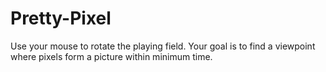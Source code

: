 # Pretty-Pixel
Use your mouse to rotate the playing field. Your goal is to find a viewpoint where pixels form a picture within minimum time.

